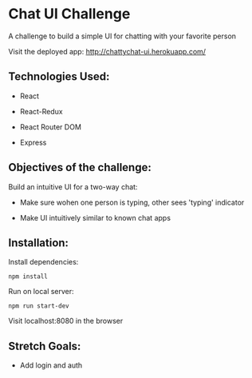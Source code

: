 # Chat UI Challenge

A challenge to build a simple UI for chatting with your favorite person

Visit the deployed app: http://chattychat-ui.herokuapp.com/

## Technologies Used:

* React

* React-Redux

* React Router DOM

* Express


## Objectives of the challenge:

Build an intuitive UI for a two-way chat:

* Make sure wohen one person is typing, other sees 'typing' indicator

* Make UI intuitively similar to known chat apps

## Installation:

Install dependencies:
```
npm install
```
Run on local server:
```
npm run start-dev
```
Visit localhost:8080 in the browser

## Stretch Goals:

* Add login and auth

